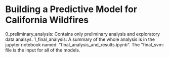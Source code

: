 # Building a Predictive Model for California Wildfires
0_preliminary_analysis:  Contains only preliminary analysis and exploratory data analsys. 
1_final_analysis: A summary of the whole analysis is in the jupyter notebook named: "final_analysis_and_results.ipynb". The "final_svm: file is the input for all of the models. 

